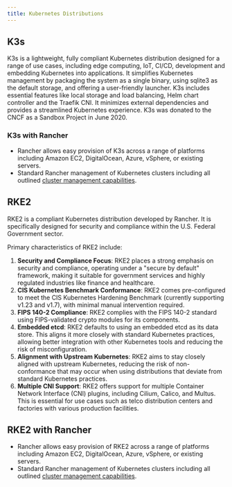 ```yaml
---
title: Kubernetes Distributions
---
```


<head>
  <link rel="canonical" href="https://ranchermanager.docs.rancher.com/integrations-in-rancher/kubernetes-distributions"/>
</head>

## K3s

K3s is a lightweight, fully compliant Kubernetes distribution designed for a range of use cases, including edge computing, IoT, CI/CD, development and embedding Kubernetes into applications. It simplifies Kubernetes management by packaging the system as a single binary, using sqlite3 as the default storage, and offering a user-friendly launcher. K3s includes essential features like local storage and load balancing, Helm chart controller and the Traefik CNI. It minimizes external dependencies and provides a streamlined Kubernetes experience. K3s was donated to the CNCF as a Sandbox Project in June 2020.

### K3s with Rancher

- Rancher allows easy provision of K3s across a range of platforms including Amazon EC2, DigitalOcean, Azure, vSphere, or existing servers.
- Standard Rancher management of Kubernetes clusters including all outlined [cluster management capabilities](../../cluster-administration/kubernetes-clusters-in-rancher-setup/kubernetes-clusters-in-rancher-setup.md#cluster-management-capabilities-by-cluster-type).


## RKE2

RKE2 is a compliant Kubernetes distribution developed by Rancher. It is specifically designed for security and compliance within the U.S. Federal Government sector.

Primary characteristics of RKE2 include:

1. **Security and Compliance Focus**: RKE2 places a strong emphasis on security and compliance, operating under a "secure by default" framework, making it suitable for government services and highly regulated industries like finance and healthcare.
1. **CIS Kubernetes Benchmark Conformance**: RKE2 comes pre-configured to meet the CIS Kubernetes Hardening Benchmark (currently supporting v1.23 and v1.7), with minimal manual intervention required.
1. **FIPS 140-2 Compliance**: RKE2 complies with the FIPS 140-2 standard using FIPS-validated crypto modules for its components.
1. **Embedded etcd**: RKE2 defaults to using an embedded etcd as its data store. This aligns it more closely with standard Kubernetes practices, allowing better integration with other Kubernetes tools and reducing the risk of misconfiguration.
1. **Alignment with Upstream Kubernetes**: RKE2 aims to stay closely aligned with upstream Kubernetes, reducing the risk of non-conformance that may occur when using distributions that deviate from standard Kubernetes practices.
1. **Multiple CNI Support**: RKE2 offers support for multiple Container Network Interface (CNI) plugins, including Cilium, Calico, and Multus. This is essential for use cases such as telco distribution centers and factories with various production facilities.

## RKE2 with Rancher

- Rancher allows easy provision of RKE2 across a range of platforms including Amazon EC2, DigitalOcean, Azure, vSphere, or existing servers.
- Standard Rancher management of Kubernetes clusters including all outlined [cluster management capabilities](../../cluster-administration/kubernetes-clusters-in-rancher-setup/kubernetes-clusters-in-rancher-setup.md#cluster-management-capabilities-by-cluster-type).

